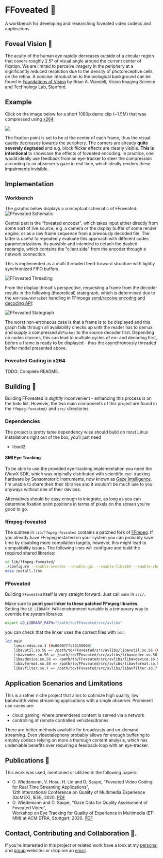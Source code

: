 # FFoveated :movie_camera:

A workbench for developing and researching foveated video codecs and applications.

## Foveal Vision :eyes:

The acuity of the human eye rapidly decreases outside of a circular region that
covers roughly 2.5° of visual angle around the current center of fixation. We
are limited to perceive imagery in the periphery at a significantly reduced
resolution due to the density of photoreceptive cells on the retina. A concise
introduction to the biological background can be found in
[Foundations of Vision](https://foundationsofvision.stanford.edu/chapter-3-the-photoreceptor-mosaic/)
by Brian A. Wandell, Vision Imaging Science and Technology Lab, Stanford.

## Example
Click on the image below for a short 1080p demo clip (~1.5M) that was
compressed using [x264](https://www.videolan.org/developers/x264.html):  
  
[<img src="https://oliver-wiedemann.net/static/external/github/ffoveated/video-foveated-preview.jpg">](https://oliver-wiedemann.net/static/external/github/ffoveated/video-foveated.mp4?raw=true)
  
The fixation point is set to be at the center of each frame, thus the visual
quality decreases towards the periphery. The corners are already **quite
severely degraded** and e.g. block flicker effects are clearly visible. **This
is intentional** to showcase the effects of foveated encoding.  In practice,
one would ideally use feedback from an eye-tracker to steer the compression
according to an observer's gaze in real time, which ideally renders these
impairments invisible.

## Implementation

### Workbench

The graphic below displays a conceptual schematic of FFoveated.
![FFoveated Schematic](https://oliver-wiedemann.net/static/external/github/ffoveated/schematic.png)

Central part is the "foveated encoder", which takes input either directly from
some sort of live source, e.g. a camera or the display buffer of some render
engine, or as a raw frame sequence from a previously decoded file. The latter
is useful to repeatedly evaluate this approach with different codec
parameterizations.
Its possible and intended to detach the dashed rectangle, which contains the
"client side" from the encoder through a network connection.

This is implemented as a multi threaded feed-forward structure with
tightly synchronized FIFO buffers.

![FFoveated Threading](https://oliver-wiedemann.net/static/external/github/ffoveated/threads.png)

From the display thread's perspective, requesting a frame from the decoder
results in the following (theoretical) stategraph, which is determined due to the
`AVFrame/AVPacket` handling in FFmpegs [send/receive encodng and decoding API](https://ffmpeg.org/doxygen/trunk/group__lavc__encdec.html):

![FFoveated Stategraph](https://oliver-wiedemann.net/static/external/github/ffoveated/stategraph.png)

The worst non-erroneous case is that a frame is to be displayed and this graph
fails through all availability checks up until the reader has to demux and supply
a compressed `AVPacket` to the source decoder first. Depending on codec choices,
this can lead to multiple cycles of en- and decoding first, before a frame is
ready to be displayed - thus the asynchronously threaded buffer model presented
above.

### Foveated Coding in x264

TODO: Complete README.

## Building :hammer:
Building FFoveated is *slightly* inconvenient - enhancing this process is on the
todo list. However, the two main components of this project are found in the
`ffmpeg-foveated/` and `src/` directories.

### Dependencies

The project is pretty tame dependency wise should build on most
Linux installations right out of the box, you'll just need

- libsdl2


#### SMI Eye Tracking
To be able to use the provided eye-tracking implementation you need
the iViewX SDK, which was originally distributed with scientific
eye-tracking hardware by Sensomotoric Instruments, now known as
[Gaze Intelligence](https://gazeintelligence.com/smi-software-download).
I'm unable to share their their libraries and it wouldn't be much use
to you anyways without one of their devices.  

Alternatives should be easy enough to integrate, as long as you can
determine fixation point positions in terms of pixels on the screen
you're good to go.


### ffmpeg-foveated
The subtree in `lib/ffmpeg-foveated` contains a patched fork of
[FFmpeg](https://ffmpeg.org/). If you already have FFmpeg installed
on your system you can probably save time by disabling more compilation
targets, however, this might lead to compatibility issues.
The following lines will configure and build the required shared libraries:

```bash
cd lib/ffmpeg-foveated/
./configure --enable-avcodec --enable-gpl --enable-libx264 --enable-shared --enable-debug --libdir=../../src/avlibs
make install-libs
```

### FFoveated

Building `FFoveated` itself is very straight forward. Just call `make` in `src/`.  

Make sure to **point your linker to these patched FFmpeg libraries**.  
Setting the `LD_LIBRARY_PATH` environment variable is a
temporary way to override the system libraries:

```bash
export LD_LIBRARY_PATH="/path/to/FFoveated/src/avlibs"
```
you can check that the linker uses the correct files with `ldd`:

```bash
ldd main
	linux-vdso.so.1 (0x00007ffc73155000)
	libavutil.so.56 => /path/to/FFoveated/src/avlibs/libavutil.so.56 (0x00007fa28fdf3000)
	libavcodec.so.58 => /path/to/FFoveated/src/avlibs/libavcodec.so.58 (0x00007fa28e8e1000)
	libavdevice.so.58 => /path/to/FFoveated/src/avlibs/libavdevice.so.58 (0x00007fa28e8c7000)
	libavformat.so.58 => /path/to/FFoveated/src/avlibs/libavformat.so.58 (0x00007fa28e676000)
	libavfilter.so.7 => /path/to/FFoveated/src/avlibs/libavfilter.so.7 (0x00007fa28e2f7000)
```



## Application Scenarios and Limitations
This is a rather niche project that aims to optimize high quality, low
bandwidth video streaming applications with a single observer.
Prominent use cases are:

- cloud gaming, where prerendered content is served via a network
- controlling of remote controlled vehicles/drones

There are better methods available for broadcasts and on-demand streaming.
Even videotelephony probably allows for enough buffering to employ codecs
relying on more a thorough content analysis, which has undeniable benefits
over requiring a feedback-loop with an eye-tracker.

## Publications :scroll:

This work was used, mentioned or utilized in the following papers:

- O. Wiedemann, V. Hosu, H. Lin and D. Saupe, "Foveated Video Coding for Real Time Streaming Applications",  
  12th International Conference on Quality of Multimedia Experience (QoMEX), IEEE, 2020. [PDF](https://oliver-wiedemann.net/static/publications/wiedemann2020foveated.pdf)
- O. Wiedemann and D. Saupe, "Gaze Data for Quality Assessment of Foveated Video",  
  Workshop on Eye Tracking for Quality of Experience in Multimedia (ET-MM) at ACM ETRA, Stuttgart, 2020. [PDF](https://oliver-wiedemann.net/static/publications/wiedemann2020gaze.pdf)

## Contact, Contributing and Collaboration :email:.

If you're interested in this project or related work have a look at my [personal](https://oliver-wiedemann.net) and
[group](https://www.mmsp.uni-konstanz.de/research/projects/visual-quality-assessment/) websites or drop me an [email](mailto:mail@oliver-wiedemann.net).

